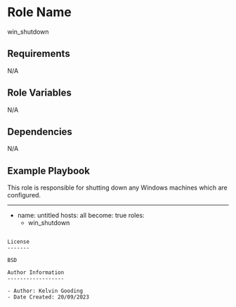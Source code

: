 Role Name
=========

win_shutdown

Requirements
------------

N/A

Role Variables
--------------

N/A

Dependencies
------------

N/A

Example Playbook
----------------

This role is responsible for shutting down any Windows machines which are configured.

---

- name: untitled
  hosts: all
  become: true
  roles:
    - win_shutdown
```

License
-------

BSD

Author Information
------------------

- Author: Kelvin Gooding
- Date Created: 20/09/2023

